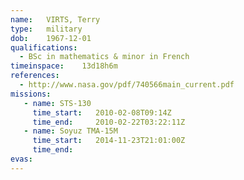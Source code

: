 ```yaml
---
name:	VIRTS, Terry
type:	military
dob:	1967-12-01
qualifications:
  - BSc in mathematics & minor in French
timeinspace:	13d18h6m
references:
  - http://www.nasa.gov/pdf/740566main_current.pdf
missions:
   - name: STS-130
     time_start:   2010-02-08T09:14Z
     time_end:     2010-02-22T03:22:11Z
   - name: Soyuz TMA-15M
     time_start:   2014-11-23T21:01:00Z
     time_end:     
evas:
---
```

